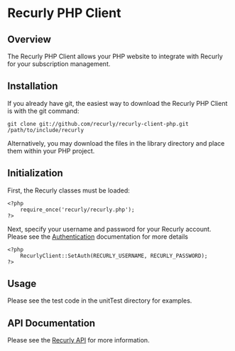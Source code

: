 Recurly PHP Client
==================

Overview
--------
The Recurly PHP Client allows your PHP website to integrate with Recurly for your subscription management.


Installation
------------

If you already have git, the easiest way to download the Recurly PHP Client is with the git command:

    git clone git://github.com/recurly/recurly-client-php.git /path/to/include/recurly
    
Alternatively, you may download the files in the library directory and place them within your PHP project.


Initialization
--------------

First, the Recurly classes must be loaded:

    <?php
        require_once('recurly/recurly.php');
    ?>
    
Next, specify your username and password for your Recurly account.  Please see the [Authentication](http://support.recurly.com/faqs/api/authentication) documentation for more details

    <?php
        RecurlyClient::SetAuth(RECURLY_USERNAME, RECURLY_PASSWORD);
    ?>


Usage
-----

Please see the test code in the unitTest directory for examples.


API Documentation
-----------------

Please see the [Recurly API](http://support.recurly.com/faqs/api/) for more information.